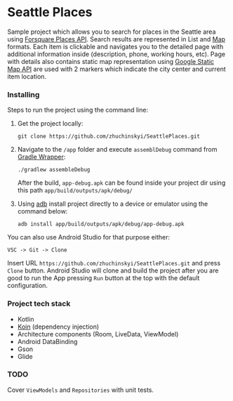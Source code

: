 # Seattle Places

Sample project which allows you to search for places in the Seattle area using [Forsquare Places API](https://developer.foursquare.com/places-api). Search results are represented in List and [Map](https://developers.google.com/maps/documentation/android-sdk/intro) formats. Each item is clickable and navigates you to the detailed page with additional information inside (description, phone, working hours, etc). Page with details also contains static map representation using [Google Static Map API](https://developers.google.com/maps/documentation/maps-static/intro) are used with 2 markers which indicate the city center and current item location.

### Installing
Steps to run the project using the command line:
1. Get the project locally:
    ```
    git clone https://github.com/zhuchinskyi/SeattlePlaces.git
    ```
2. Navigate to the `/app` folder and execute `assemblDebug` command from [Gradle Wrapper](https://docs.gradle.org/current/userguide/gradle_wrapper.html):
    ```
    ./gradlew assembleDebug
    ```
    After the build, `app-debug.apk` can be found inside your project dir using this path `app/build/outputs/apk/debug/`

4. Using [adb](https://developer.android.com/studio/command-line/adb) install project directly to a device or emulator using the command below:
    ```
    adb install app/build/outputs/apk/debug/app-debug.apk
    ```

You can also use Android Studio for that purpose either:
```
VSC -> Git -> Clone
```
Insert URL `https://github.com/zhuchinskyi/SeattlePlaces.git` and press `Clone` button. Android Studio will clone and build the project after you are good to run the App pressing `Run` button at the top with the default configuration.

### Project tech stack

* Kotlin
* [Koin](https://insert-koin.io/) (dependency injection)
* Architecture components (Room, LiveData, ViewModel)
* Android DataBinding
* Gson
* Glide


### TODO
Cover `ViewModels` and `Repositories` with unit tests.